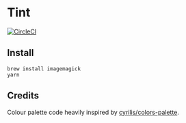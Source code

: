 # Tint

[![CircleCI](https://circleci.com/gh/n6g7/tint.svg?style=svg)](https://circleci.com/gh/n6g7/tint)

## Install

```
brew install imagemagick
yarn
```

## Credits

Colour palette code heavily inspired by [cyrilis/colors-palette](https://github.com/cyrilis/colors-palette/).
